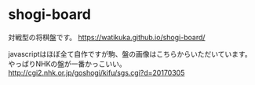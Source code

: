 # shogi-board
対戦型の将棋盤です。
https://watikuka.github.io/shogi-board/

javascriptはほぼ全て自作ですが駒、盤の画像はこちらからいただいています。やっぱりNHKの盤が一番かっこいい。
http://cgi2.nhk.or.jp/goshogi/kifu/sgs.cgi?d=20170305
